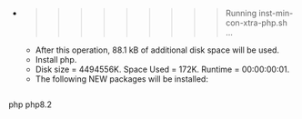 * >>>>>>>>> Running inst-min-con-xtra-php.sh ...
  * After this operation, 88.1 kB of additional disk space will be used.
  * Install php.
  * Disk size = 4494556K. Space Used = 172K. Runtime = 00:00:00:01.
  * The following NEW packages will be installed:
  ```bash
php php8.2
  ```
